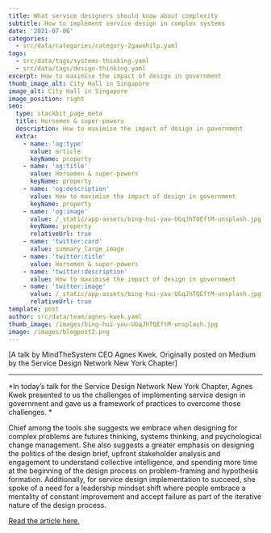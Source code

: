 ```yaml
---
title: What service designers should know about complexity
subtitle: How to implement service design in complex systems
date: '2021-07-06'
categories:
  - src/data/categories/category-2gawohilp.yaml
tags:
  - src/data/tags/systems-thinking.yaml
  - src/data/tags/design-thinking.yaml
excerpt: How to maximise the impact of design in government
thumb_image_alt: City Hall in Singapore
image_alt: City Hall in Singapore
image_position: right
seo:
  type: stackbit_page_meta
  title: Horsemen & super-powers
  description: How to maximise the impact of design in government
  extra:
    - name: 'og:type'
      value: article
      keyName: property
    - name: 'og:title'
      value: Horsemen & super-powers
      keyName: property
    - name: 'og:description'
      value: How to maximise the impact of design in government
      keyName: property
    - name: 'og:image'
      value: /_static/app-assets/bing-hui-yau-UGqJhTQEftM-unsplash.jpg
      keyName: property
      relativeUrl: true
    - name: 'twitter:card'
      value: summary_large_image
    - name: 'twitter:title'
      value: Horsemen & super-powers
    - name: 'twitter:description'
      value: How to maximise the impact of design in government
    - name: 'twitter:image'
      value: /_static/app-assets/bing-hui-yau-UGqJhTQEftM-unsplash.jpg
      relativeUrl: true
template: post
author: src/data/team/agnes-kwek.yaml
thumb_image: /images/bing-hui-yau-UGqJhTQEftM-unsplash.jpg
image: /images/blogpost2.png
---
```

\[A talk by MindTheSystem CEO Agnes Kwek. Originally posted on Medium by the Service Design Network New York Chapter]

***

\*In today’s talk for the Service Design Network New York Chapter, Agnes Kwek presented to us the challenges of implementing service design in government and gave us a framework of practices to overcome those challenges. \*

Chief among the tools she suggests we embrace when designing for complex problems are futures thinking, systems thinking, and psychological
change management. She also suggests a greater emphasis on designing the politics of the design brief, upfront stakeholder analysis and engagement to understand collective intelligence, and spending more time at the beginning of the design process on problem-framing and
hypothesis formation. Additionally, for service design implementation to succeed, she spoke of a need for a leadership mindset shift where
people embrace a mentality of constant improvement and accept failure as part of the iterative nature of the design process.

[Read the article here.](https://medium.com/sdn-new-york-chapter/talk-and-discussion-what-service-designers-should-know-about-complexity-d7a352967631)
